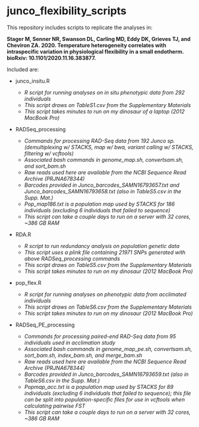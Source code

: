 # junco_flexibility_scripts

This repository includes scripts to replicate the analyses in:

**Stager M, Senner NR, Swanson DL, Carling MD, Eddy DK, Grieves TJ, and Cheviron ZA. 2020. Temperature heterogeneity correlates with intraspecific variation in physiological flexibility in a small endotherm. bioRxiv: 10.1101/2020.11.16.383877.**


Included are:

* junco_insitu.R  
  * *R script for running analyses on in situ phenotypic data from 292 individuals*
  * *This script draws on TableS1.csv from the Supplementary Materials*
  * *This script takes minutes to run on my dinosaur of a laptop (2012 MacBook Pro)*

* RADSeq_processing 
  * *Commands for processing RAD-Seq data from 192 Junco sp. (demultiplexing w/ STACKS, map w/ bwa, variant calling w/ STACKS, filtering w/ vcftools)*
  * *Associated bash commands in genome_map.sh, convertsam.sh, and sort_bam.sh*
  * *Raw reads used here are available from the NCBI Sequence Read Archive (PRJNA678344)*
  * *Barcodes provided in Junco_barcodes_SAMN16793657.txt and Junco_barcodes_SAMN16793658.txt (also in TableS5.csv in the Supp. Mat.)*
  * *Pop_map186.txt is a population map used by STACKS for 186 individuals (excluding 6 individuals that failed to sequence)*
  * *This script can take a couple days to run on a server with 32 cores, ~386 GB RAM*

* RDA.R 
  * *R script to run redundancy analysis on population genetic data*
  * *This script uses a plink file containing 21971 SNPs generated with above RADSeq_processing commands*
  * *This script draws on TableS5.csv from the Supplementary Materials*
  * *This script takes minutes to run on my dinosaur (2012 MacBook Pro)*
  
* pop_flex.R 
  * *R script for running analyses on phenotypic data from acclimated individuals*
  * *This script draws on TableS6.csv from the Supplementary Materials*
  * *This script takes minutes to run on my dinosaur (2012 MacBook Pro)*

* RADSeq_PE_processing 
  * *Commands for processing paired-end RAD-Seq data from 95 individuals used in acclimation study*
  * *Associated bash commands in genome_map_pe.sh, convertsam.sh, sort_bam.sh, index_bam.sh, and merge_bam.sh*
  * *Raw reads used here are available from the NCBI Sequence Read Archive (PRJNA678344)*
  * *Barcodes provided in Junco_barcodes_SAMN16793659.txt (also in TableS6.csv in the Supp. Mat.)*
  * *Popmap_acc.txt is a population map used by STACKS for 89 individuals (excluding 6 individuals that failed to sequence); this file can be split into population-specific files for use in vcftools when calculating pairwise FST*
   * *This script can take a couple days to run on a server with 32 cores, ~386 GB RAM*

